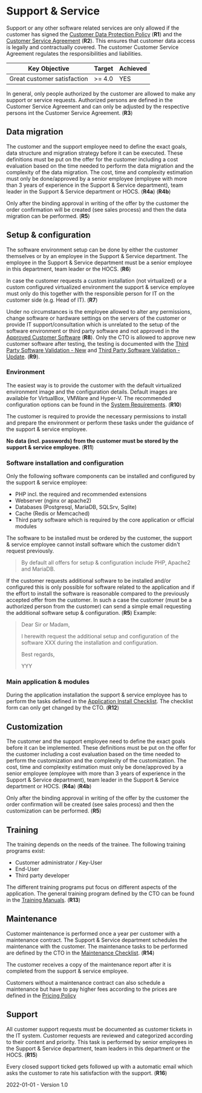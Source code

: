 # Support & Service

Support or any other software related services are only allowed if the customer has signed the [Customer Data Protection Policy](./Sales/Customer%20Data%20Protection%20Policy.md) (**R1**) and the [Customer Service Agreement](./Sales/Customer%20Service%20Agreement.md) (**R2**). This ensures that customer data access is legally and contractually covered. The customer Customer Service Agreement regulates the responsibilities and liabilities.

| Key Objective               | Target | Achieved |
| --------------------------- | ------ | -------- |
| Great customer satisfaction | >= 4.0 | YES      |

In general, only people authorized by the customer are allowed to make any support or service requests. Authorized persons are defined in the Customer Service Agreement and can only be adjusted by the respective persons int the Customer Service Agreement. (**R3**)

## Data migration

The customer and the support employee need to define the exact goals, data structure and migration strategy before it can be executed. These definitions must be put on the offer for the customer including a cost evaluation based on the time needed to perform the data migration and the complexity of the data migration. The cost, time and complexity estimation must only be done/approved by a senior employee (employee with more than 3 years of experience in the Support & Service department), team leader in the Support & Service department or HOCS. (**R4a**) (**R4b**)

Only after the binding approval in writing of the offer by the customer the order confirmation will be created (see sales process) and then the data migration can be performed. (**R5**)

## Setup & configuration

The software environment setup can be done by either the customer themselves or by an employee in the Support & Service department. The employee in the Support & Service department must be a senior employee in this department, team leader or the HOCS. (**R6**)

In case the customer requests a custom installation (not virtualized) or a custom configured virtualized environment the support & service employee must only do this together with the responsible person for IT on the customer side (e.g. Head of IT). (**R7**)

Under no circumstances is the employee allowed to alter any permissions, change software or hardware settings on the servers of the customer or provide IT support/consultation which is unrelated to the setup of the software environment or third party software and not approved in the [Approved Customer Software]() (**R8**). Only the CTO is allowed to approve new customer software after testing, the testing is documented with the [Third Party Software Validation - New]() and [Third Party Software Validation - Update](). (**R9**).

### Environment

The easiest way is to provide the customer with the default virtualized environment image and the configuration details. Default images are available for VirtualBox, VMWare and Hyper-V. The recommended configuration options can be found in the [System Requirements](https://github.com/Karaka-Management/User-Guide/blob/develop/setup/install.md#server-recommendations). (**R10**)

The customer is required to provide the necessary permissions to install and prepare the environment or perform these tasks under the guidance of the support & service employee. 

**No data (incl. passwords) from the customer must be stored by the support & service employee.** (**R11**)

### Software installation and configuration

Only the following software components can be installed and configured by the support & service employee:

* PHP incl. the required and recommended extensions
* Webserver (nginx or apache2)
* Databases (Postgresql, MariaDB, SQLSrv, Sqlite)
* Cache (Redis or Memcached)
* Third party software which is required by the core application or official modules

The software to be installed must be ordered by the customer, the support & service employee cannot install software which the customer didn't request previously.

> By default all offers for setup & configuration include PHP, Apache2 and MariaDB.

If the customer requests additional software to be installed and/or configured this is only possible for software related to the application and if the effort to install the software is reasonable compared to the previously accepted offer from the customer. In such a case the customer (must be a authorized person from the customer) can send a simple email requesting the additional software setup & configuration. (**R5**) Example:

> Dear Sir or Madam,
>
> I herewith request the additional setup and configuration of the software XXX during the installation and configuration.
>
> Best regards,
>
> YYY 

### Main application & modules

During the application installation the support & service employee has to perform the tasks defined in the [Application Install Checklist](./Support/Application%20Install%20Checklist.md). The checklist form can only get changed by the CTO. (**R12**)

## Customization

The customer and the support employee need to define the exact goals before it can be implemented. These definitions must be put on the offer for the customer including a cost evaluation based on the time needed to perform the customization and the complexity of the customization. The cost, time and complexity estimation must only be done/approved by a senior employee (employee with more than 3 years of experience in the Support & Service department), team leader in the Support & Service department or HOCS. (**R4a**) (**R4b**)

Only after the binding approval in writing of the offer by the customer the order confirmation will be created (see sales process) and then the customization can be performed. (**R5**)

## Training

The training depends on the needs of the trainee. The following training programs exist:

* Customer administrator / Key-User
* End-User
* Third party developer

The different training programs put focus on different aspects of the application. The general training program defined by the CTO can be found in the [Training Manuals](./Support/Training%20Manuals). (**R13**)

## Maintenance

Customer maintenance is performed once a year per customer with a maintenance contract. The Support & Service department schedules the maintenance with the customer. The maintenance tasks to be performed are defined by the CTO in the [Maintenance Checklist](./Support/Maintenance%20Checklist.md). (**R14**)

The customer receives a copy of the maintenance report after it is completed from the support & service employee.

Customers without a maintenance contract can also schedule a maintenance but have to pay higher fees according to the prices are defined in the [Pricing Policy]()

## Support

All customer support requests must be documented as customer tickets in the IT system. Customer requests are reviewed and categorized according to their content and priority. This task is performed by senior employees in the Support & Service department, team leaders in this department or the HOCS. (**R15**)

Every closed support ticked gets followed up with a automatic email which asks the customer to rate his satisfaction with the support. (**R16**)

2022-01-01 - Version 1.0
